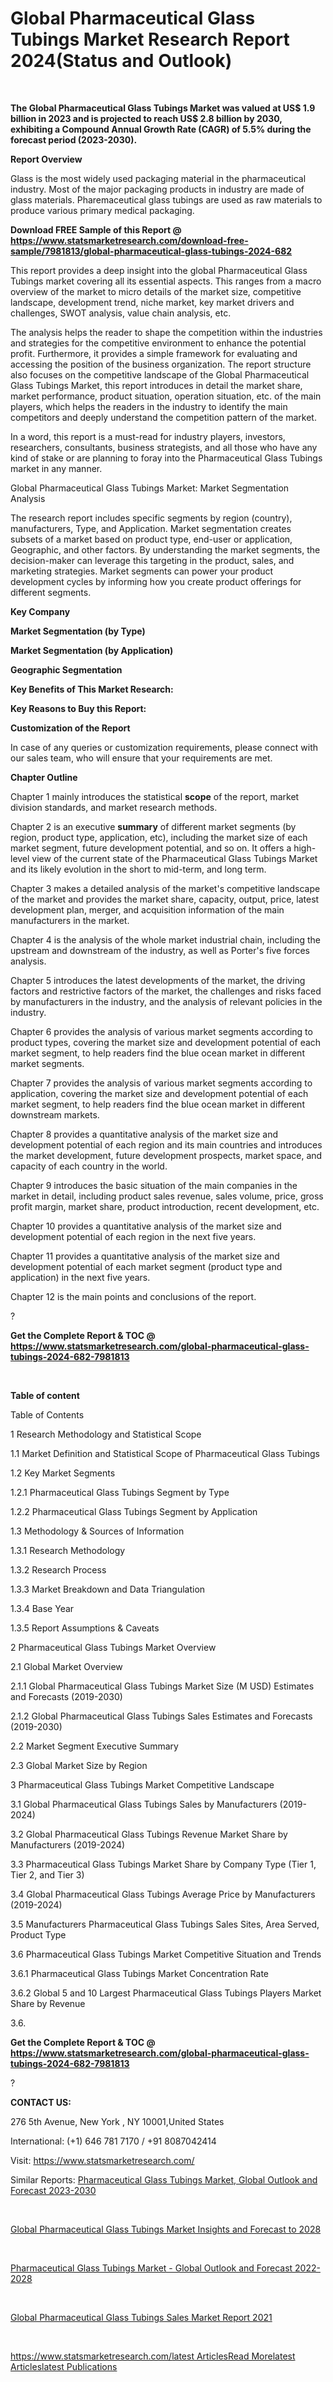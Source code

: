<h1>Global Pharmaceutical Glass Tubings Market Research Report 2024(Status and Outlook)</h1><br/><p><strong>The Global Pharmaceutical Glass Tubings Market was valued at US$ 1.9 billion in 2023 and is projected to reach US$ 2.8 billion by 2030, exhibiting a Compound Annual Growth Rate (<strong>CAGR</strong>) of 5.5% during the forecast period (2023-2030).</strong></p>
 
 
 
 <p><strong>Report Overview</strong></p>
 
 
 
 <p>Glass is the most widely used packaging material in the pharmaceutical industry. Most of the major packaging products in industry are made of glass materials. Pharemaceutical glass tubings are used as raw materials to produce various primary medical packaging.</p>
 
 
 
 <p><strong>Download FREE Sample of this Report @ <a href="https://www.statsmarketresearch.com/download-free-sample/7981813/global-pharmaceutical-glass-tubings-2024-682">https://www.statsmarketresearch.com/download-free-sample/7981813/global-pharmaceutical-glass-tubings-2024-682</a></strong></p>
 
 
 
 <p>This report provides a deep insight into the global Pharmaceutical Glass Tubings market covering all its essential aspects. This ranges from a macro overview of the market to micro details of the market size, competitive landscape, development trend, niche market, key market drivers and challenges, SWOT analysis, value chain analysis, etc.</p>
 
 
 
 <p>The analysis helps the reader to shape the competition within the industries and strategies for the competitive environment to enhance the potential profit. Furthermore, it provides a simple framework for evaluating and accessing the position of the business organization. The report structure also focuses on the competitive landscape of the Global Pharmaceutical Glass Tubings Market, this report introduces in detail the market share, market performance, product situation, operation situation, etc. of the main players, which helps the readers in the industry to identify the main competitors and deeply understand the competition pattern of the market.</p>
 
 
 
 <p>In a word, this report is a must-read for industry players, investors, researchers, consultants, business strategists, and all those who have any kind of stake or are planning to foray into the Pharmaceutical Glass Tubings market in any manner.</p>
 
 
 
 <p>Global Pharmaceutical Glass Tubings Market: Market Segmentation Analysis</p>
 
 
 
 <p>The research report includes specific segments by region (country), manufacturers, Type, and Application. Market segmentation creates subsets of a market based on product type, end-user or application, Geographic, and other factors. By understanding the market segments, the decision-maker can leverage this targeting in the product, sales, and marketing strategies. Market segments can power your product development cycles by informing how you create product offerings for different segments.</p>
 
 
 
 <p><strong>Key Company</strong></p>
 
 
 
 <p><strong>Market Segmentation (by Type)</strong></p>
 
 
 
 <p><strong>Market Segmentation (<strong>by Application</strong>)</strong></p>
 
 
 
 <p><strong>Geographic Segmentation</strong></p>
 
 
 
 <p><strong>Key Benefits of This Market Research:</strong></p>
 
 
 
 <p><strong>Key <strong>Reasons to Buy</strong> this Report:</strong></p>
 
 
 
 <p><strong>Customization of the Report</strong></p>
 
 
 
 <p>In case of any queries or customization requirements, please connect with our sales team, who will ensure that your requirements are met.</p>
 
 
 
 <p><strong>Chapter Outline</strong></p>
 
 
 
 <p>Chapter 1 mainly introduces the statistical <strong>scope</strong> of the report, market division standards, and market research methods.</p>
 
 
 
 <p>Chapter 2 is an executive <strong>summary</strong> of different market segments (by region, product type, application, etc), including the market size of each market segment, future development potential, and so on. It offers a high-level view of the current state of the Pharmaceutical Glass Tubings Market and its likely evolution in the short to mid-term, and long term.</p>
 
 
 
 <p>Chapter 3 makes a detailed analysis of the market&#39;s competitive landscape of the market and provides the market share, capacity, output, price, latest development plan, merger, and acquisition information of the main manufacturers in the market.</p>
 
 
 
 <p>Chapter 4 is the analysis of the whole market industrial chain, including the upstream and downstream of the industry, as well as Porter&#39;s five forces analysis.</p>
 
 
 
 <p>Chapter 5 introduces the latest developments of the market, the driving factors and restrictive factors of the market, the challenges and risks faced by manufacturers in the industry, and the analysis of relevant policies in the industry.</p>
 
 
 
 <p>Chapter 6 provides the analysis of various market segments according to product types, covering the market size and development potential of each market segment, to help readers find the blue ocean market in different market segments.</p>
 
 
 
 <p>Chapter 7 provides the analysis of various market segments according to application, covering the market size and development potential of each market segment, to help readers find the blue ocean market in different downstream markets.</p>
 
 
 
 <p>Chapter 8 provides a quantitative analysis of the market size and development potential of each region and its main countries and introduces the market development, future development prospects, market space, and capacity of each country in the world.</p>
 
 
 
 <p>Chapter 9 introduces the basic situation of the main companies in the market in detail, including product sales revenue, sales volume, price, gross profit margin, market share, product introduction, recent development, etc.</p>
 
 
 
 <p>Chapter 10 provides a quantitative analysis of the market size and development potential of each region in the next five years.</p>
 
 
 
 <p>Chapter 11 provides a quantitative analysis of the market size and development potential of each market segment (product type and application) in the next five years.</p>
 
 
 
 <p>Chapter 12 is the main points and conclusions of the report.</p>
 
 
 
 <p>? </p>
 
 
 
 <div><b>Get the Complete Report & TOC @ <a href="https://www.statsmarketresearch.com/global-pharmaceutical-glass-tubings-2024-682-7981813">https://www.statsmarketresearch.com/global-pharmaceutical-glass-tubings-2024-682-7981813</a></b></div>
 
 
 
 <p><br />
 
 <b>Table of content</b></p>
 
 
 
 <p>Table of Contents<br />
 
 1 Research Methodology and Statistical Scope<br />
 
 1.1 Market Definition and Statistical Scope of Pharmaceutical Glass Tubings<br />
 
 1.2 Key Market Segments<br />
 
 1.2.1 Pharmaceutical Glass Tubings Segment by Type<br />
 
 1.2.2 Pharmaceutical Glass Tubings Segment by Application<br />
 
 1.3 Methodology & Sources of Information<br />
 
 1.3.1 Research Methodology<br />
 
 1.3.2 Research Process<br />
 
 1.3.3 Market Breakdown and Data Triangulation<br />
 
 1.3.4 Base Year<br />
 
 1.3.5 Report Assumptions & Caveats<br />
 
 2 Pharmaceutical Glass Tubings Market Overview<br />
 
 2.1 Global Market Overview<br />
 
 2.1.1 Global Pharmaceutical Glass Tubings Market Size (M USD) Estimates and Forecasts (2019-2030)<br />
 
 2.1.2 Global Pharmaceutical Glass Tubings Sales Estimates and Forecasts (2019-2030)<br />
 
 2.2 Market Segment Executive Summary<br />
 
 2.3 Global Market Size by Region<br />
 
 3 Pharmaceutical Glass Tubings Market Competitive Landscape<br />
 
 3.1 Global Pharmaceutical Glass Tubings Sales by Manufacturers (2019-2024)<br />
 
 3.2 Global Pharmaceutical Glass Tubings Revenue Market Share by Manufacturers (2019-2024)<br />
 
 3.3 Pharmaceutical Glass Tubings Market Share by Company Type (Tier 1, Tier 2, and Tier 3)<br />
 
 3.4 Global Pharmaceutical Glass Tubings Average Price by Manufacturers (2019-2024)<br />
 
 3.5 Manufacturers Pharmaceutical Glass Tubings Sales Sites, Area Served, Product Type<br />
 
 3.6 Pharmaceutical Glass Tubings Market Competitive Situation and Trends<br />
 
 3.6.1 Pharmaceutical Glass Tubings Market Concentration Rate<br />
 
 3.6.2 Global 5 and 10 Largest Pharmaceutical Glass Tubings Players Market Share by Revenue<br />
 
 3.6.</p>
 
 
 
 <div><b>Get the Complete Report & TOC @ <a href="https://www.statsmarketresearch.com/global-pharmaceutical-glass-tubings-2024-682-7981813">https://www.statsmarketresearch.com/global-pharmaceutical-glass-tubings-2024-682-7981813</a></b></div>
 
 
 
 <p>? </p>
 
 
 
 <p><b>CONTACT US:</b><br />
 
 276 5th Avenue, New York , NY 10001,United States<br />
 
 International: (+1) 646 781 7170 / +91 8087042414<br />
 
 Visit: <a href="https://www.statsmarketresearch.com/">https://www.statsmarketresearch.com/</a><br />
 
 Similar Reports: <a href="https://www.statsmarketresearch.com/global-pharmaceutical-glass-tubings-2024-682-7981813">Pharmaceutical Glass Tubings Market, Global Outlook and Forecast 2023-2030</a><br />
 
 <br />
 
 <a href="https://www.statsmarketresearch.com/global-pharmaceutical-glass-tubings-2024-682-7981813">Global Pharmaceutical Glass Tubings Market Insights and Forecast to 2028</a><br />
 
 <br />
 
 <a href="https://www.statsmarketresearch.com/global-pharmaceutical-glass-tubings-2024-682-7981813">Pharmaceutical Glass Tubings Market - Global Outlook and Forecast 2022-2028</a><br />
 
 <br />
 
 <a href="https://www.statsmarketresearch.com/global-pharmaceutical-glass-tubings-2024-682-7981813">Global Pharmaceutical Glass Tubings Sales Market Report 2021</a><br />
 
 <br />
 
 <a href="https://gyeongbokgung.com">https://www.statsmarketresearch.com/</a><a href="https://hallyeomaritime.com">latest Articles</a><a href="https://jingwansa.com">Read More</a><a href="https://nguoiviet.jp/">latest Articles</a><a href="https://www.intelmarketresearch.com/">latest Publications</a></p>